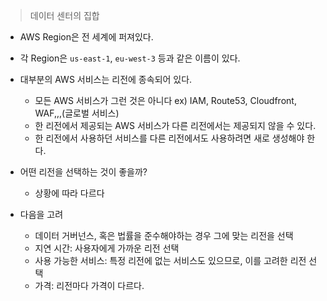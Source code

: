 > 데이터 센터의 집합

- AWS Region은 전 세계에 퍼져있다.
- 각 Region은 `us-east-1`, `eu-west-3` 등과 같은 이름이 있다.
- 대부분의 AWS 서비스는 리전에 종속되어 있다.
	- 모든 AWS 서비스가 그런 것은 아니다
		ex) IAM, Route53, Cloudfront, WAF,,,(글로벌 서비스)
	- 한 리전에서 제공되는 AWS 서비스가 다른 리전에서는 제공되지 않을 수 있다.
	- 한 리전에서 사용하던 서비스를 다른 리전에서도 사용하려면 새로 생성해야 한다.

- 어떤 리전을 선택하는 것이 좋을까?
	- 상황에 따라 다르다
- 다음을 고려
	- 데이터 거버넌스, 혹은 법률을 준수해야하는 경우 그에 맞는 리전을 선택
	- 지연 시간: 사용자에게 가까운 리전 선택
	- 사용 가능한 서비스: 특정 리전에 없는 서비스도 있으므로, 이를 고려한 리전 선택
	- 가격: 리전마다 가격이 다르다.